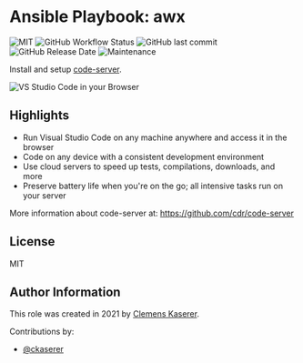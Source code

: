 # Ansible Playbook: awx

![MIT](https://img.shields.io/badge/license-MIT-brightgreen.svg?style=flat-square)
![GitHub Workflow Status](https://img.shields.io/github/workflow/status/racqspace/playbook-code-server/Main?style=flat-square)
![GitHub last commit](https://img.shields.io/github/last-commit/racqspace/playbook-code-server?style=flat-square)
![GitHub Release Date](https://img.shields.io/github/release-date/racqspace/playbook-code-server?style=flat-square)
![Maintenance](https://img.shields.io/maintenance/yes/2022?style=flat-square)

Install and setup [code-server](https://github.com/cdr/code-server).

![VS Studio Code in your Browser](https://github.com/cdr/code-server/raw/main/docs/assets/screenshot.png)

## Highlights
* Run Visual Studio Code on any machine anywhere and access it in the browser
* Code on any device with a consistent development environment
* Use cloud servers to speed up tests, compilations, downloads, and more
* Preserve battery life when you're on the go; all intensive tasks run on your server

More information about code-server at: https://github.com/cdr/code-server

## License

MIT

## Author Information

This role was created in 2021 by [Clemens Kaserer](https://www.ckaserer.dev/).

Contributions by:

- [@ckaserer](https://github.com/ckaserer)
